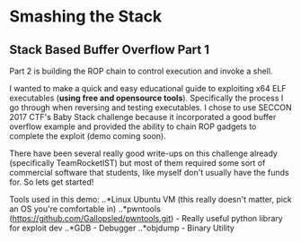 # Smashing the Stack
## Stack Based Buffer Overflow Part 1

Part 2 is building the ROP chain to control execution and invoke a shell. 

I wanted to make a quick and easy educational guide to exploiting x64 ELF executables (**using free and opensource tools**). Specifically the process I go through when reversing and testing executables. I chose to use SECCON 2017 CTF's Baby Stack challenge because it incorporated a good buffer overflow example and provided the ability to chain ROP gadgets to complete the exploit (demo coming soon). 

There have been several really good write-ups on this challenge already (specifically TeamRocketIST) but most of them required some sort of commercial software that students, like myself don't usually have the funds for. So lets get started!

Tools used in this demo: 
..*Linux Ubuntu VM (this really doesn't matter, pick an OS you're comfortable in)
..*pwntools (https://github.com/Gallopsled/pwntools.git) - Really useful python library for exploit dev 
..*GDB - Debugger
..*objdump - Binary Utility 


